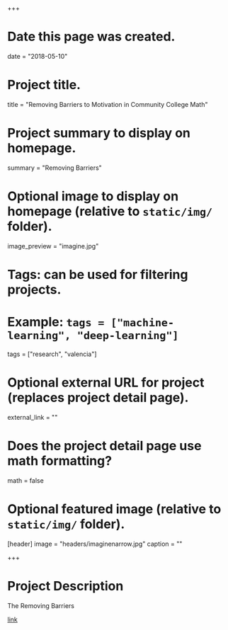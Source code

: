 +++
# Date this page was created.
date = "2018-05-10"

# Project title.
title = "Removing Barriers to Motivation in Community College Math"

# Project summary to display on homepage.
summary = "Removing Barriers"

# Optional image to display on homepage (relative to `static/img/` folder).
image_preview = "imagine.jpg"

# Tags: can be used for filtering projects.
# Example: `tags = ["machine-learning", "deep-learning"]`
tags = ["research", "valencia"]

# Optional external URL for project (replaces project detail page).
external_link = ""

# Does the project detail page use math formatting?
math = false

# Optional featured image (relative to `static/img/` folder).
[header]
image = "headers/imaginenarrow.jpg"
caption = ""

+++

# Project Description

The Removing Barriers

[link](https://motivatelab.org/)

